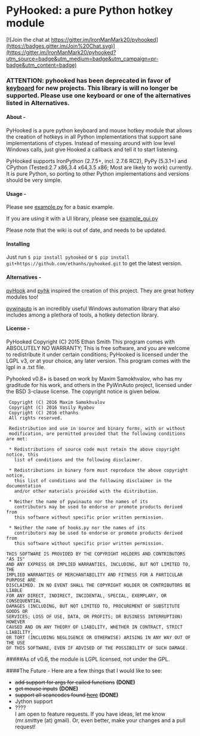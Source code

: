# PyHooked: a pure Python hotkey module


[![Join the chat at https://gitter.im/IronManMark20/pyhooked](https://badges.gitter.im/Join%20Chat.svg)](https://gitter.im/IronManMark20/pyhooked?utm_source=badge&utm_medium=badge&utm_campaign=pr-badge&utm_content=badge)

### ATTENTION: pyhooked has been deprecated in favor of [keyboard](https://github.com/boppreh/keyboard) for new projects. This library is will no longer be supported. Please use one keyboard or one of the alternatives listed in Alternatives.

#### About - 
PyHooked is a pure python keyboard and mouse hotkey module that allows the creation of hotkeys in all Python implementations that support sane implementations of ctypes. Instead of messing around with low level Windows calls, just give Hooked a callback and tell it to start listening.

PyHooked supports IronPython (2.7.5+, incl. 2.7.6 RC2), PyPy (5.3.1+) and CPython (Tested:2.7 x86,3.4 x64,3.5 x86; Most are likely to work) currently. It is pure Python, so porting to other Python implementations and versions should be very simple.

#### Usage - 
Please see [example.py](https://github.com/ethanhs/pyhooked/blob/master/example.py) for a basic example.

If you are using it with a UI library, please see [example_gui.py](https://github.com/ethanhs/pyhooked/blob/master/example_gui.py)

Please note that the wiki is out of date, and needs to be updated.

#### Installing

Just run `$ pip install pyhooked` or
`$ pip install git+https://github.com/ethanhs/pyhooked.git` to get the latest version.


#### Alternatives -
[pyHook](http://sourceforge.net/projects/pyhook/) and [pyhk](https://github.com/schurpf/pyhk) inspired the creation of this project. They are great hotkey modules too!

[pywinauto](https://github.com/pywinauto/pywinauto) is an incredibly useful Windows automation library that also includes among a plethora of tools, a hotkey detection library.

#### License - 
PyHooked  Copyright (C) 2015  Ethan Smith
This program comes with ABSOLUTELY NO WARRANTY;
This is free software, and you are welcome to redistribute it
under certain conditions;
PyHooked is licensed under the LGPL v3, or at your choice, any later version. This program comes with the lgpl in a .txt file.

Pyhooked v0.8+ is based on work by Maxim Samokhvalov, who has my graditude for his work, and others in the PyWinAuto project, licensed under the BSD 3-clause license. The copyright notice is given below.

     Copyright (C) 2016 Maxim Samokhvalov
     Copyright (C) 2016 Vasily Ryabov
     Copyright (C) 2016 ethanhs
     All rights reserved.
    
     Redistribution and use in source and binary forms, with or without
     modification, are permitted provided that the following conditions are met:
    
     * Redistributions of source code must retain the above copyright notice, this
       list of conditions and the following disclaimer.
    
     * Redistributions in binary form must reproduce the above copyright notice,
       this list of conditions and the following disclaimer in the documentation
       and/or other materials provided with the distribution.
    
     * Neither the name of pywinauto nor the names of its
       contributors may be used to endorse or promote products derived from
       this software without specific prior written permission.
    
     * Neither the name of hooks.py nor the names of its
       contributors may be used to endorse or promote products derived from
       this software without specific prior written permission.
    
    THIS SOFTWARE IS PROVIDED BY THE COPYRIGHT HOLDERS AND CONTRIBUTORS "AS IS"
    AND ANY EXPRESS OR IMPLIED WARRANTIES, INCLUDING, BUT NOT LIMITED TO, THE
    IMPLIED WARRANTIES OF MERCHANTABILITY AND FITNESS FOR A PARTICULAR PURPOSE ARE
    DISCLAIMED. IN NO EVENT SHALL THE COPYRIGHT HOLDER OR CONTRIBUTORS BE LIABLE
    FOR ANY DIRECT, INDIRECT, INCIDENTAL, SPECIAL, EXEMPLARY, OR CONSEQUENTIAL
    DAMAGES (INCLUDING, BUT NOT LIMITED TO, PROCUREMENT OF SUBSTITUTE GOODS OR
    SERVICES; LOSS OF USE, DATA, OR PROFITS; OR BUSINESS INTERRUPTION) HOWEVER
    CAUSED AND ON ANY THEORY OF LIABILITY, WHETHER IN CONTRACT, STRICT LIABILITY,
    OR TORT (INCLUDING NEGLIGENCE OR OTHERWISE) ARISING IN ANY WAY OUT OF THE USE
    OF THIS SOFTWARE, EVEN IF ADVISED OF THE POSSIBILITY OF SUCH DAMAGE. 



#####As of v0.6, the module is LGPL licensed, not under the GPL.

####The Future - 
Here are a few things that I would like to see:
* ~~add support for args for called functions~~  __(DONE)__
* ~~get mouse inputs~~  __(DONE)__
* ~~support all scancodes found [here](https://msdn.microsoft.com/en-us/library/aa299374%28v=vs.60%29.aspx)~~  __(DONE)__
* Jython support
* ????<br>
I am open to feature requests. If you have ideas, let me know (mr.smittye (at) gmail). Or, even better, make your changes and a pull request!
